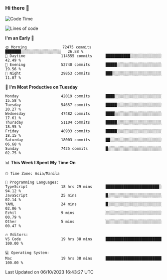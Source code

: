 ### Hi there 👋

<!--START_SECTION:waka-->
![Code Time](http://img.shields.io/badge/Code%20Time-4%2C403%20hrs-blue)

![Lines of code](https://img.shields.io/badge/From%20Hello%20World%20I%27ve%20Written-105.2%20million%20lines%20of%20code-blue)

**I'm an Early 🐤** 

```text
🌞 Morning                72475 commits       ███████░░░░░░░░░░░░░░░░░░   26.88 % 
🌆 Daytime                114555 commits      ███████████░░░░░░░░░░░░░░   42.49 % 
🌃 Evening                52740 commits       █████░░░░░░░░░░░░░░░░░░░░   19.56 % 
🌙 Night                  29853 commits       ███░░░░░░░░░░░░░░░░░░░░░░   11.07 % 
```
📅 **I'm Most Productive on Tuesday** 

```text
Monday                   42019 commits       ████░░░░░░░░░░░░░░░░░░░░░   15.58 % 
Tuesday                  54657 commits       █████░░░░░░░░░░░░░░░░░░░░   20.27 % 
Wednesday                47482 commits       ████░░░░░░░░░░░░░░░░░░░░░   17.61 % 
Thursday                 51104 commits       █████░░░░░░░░░░░░░░░░░░░░   18.95 % 
Friday                   48933 commits       █████░░░░░░░░░░░░░░░░░░░░   18.15 % 
Saturday                 18003 commits       ██░░░░░░░░░░░░░░░░░░░░░░░   06.68 % 
Sunday                   7425 commits        █░░░░░░░░░░░░░░░░░░░░░░░░   02.75 % 
```


📊 **This Week I Spent My Time On** 

```text
🕑︎ Time Zone: Asia/Manila

💬 Programming Languages: 
TypeScript               18 hrs 29 mins      ████████████████████████░   94.12 % 
JavaScript               25 mins             █░░░░░░░░░░░░░░░░░░░░░░░░   02.14 % 
YAML                     24 mins             █░░░░░░░░░░░░░░░░░░░░░░░░   02.06 % 
Ezhil                    9 mins              ░░░░░░░░░░░░░░░░░░░░░░░░░   00.79 % 
Other                    5 mins              ░░░░░░░░░░░░░░░░░░░░░░░░░   00.47 % 

🔥 Editors: 
VS Code                  19 hrs 38 mins      █████████████████████████   100.00 % 

💻 Operating System: 
Mac                      19 hrs 38 mins      █████████████████████████   100.00 % 
```


 Last Updated on 06/10/2023 16:43:27 UTC
<!--END_SECTION:waka-->


<!--
**rad182/rad182** is a ✨ _special_ ✨ repository because its `README.md` (this file) appears on your GitHub profile.

Here are some ideas to get you started:

- 🔭 I’m currently working on ...
- 🌱 I’m currently learning ...
- 👯 I’m looking to collaborate on ...
- 🤔 I’m looking for help with ...
- 💬 Ask me about ...
- 📫 How to reach me: ...
- 😄 Pronouns: ...
- ⚡ Fun fact: ...
-->
